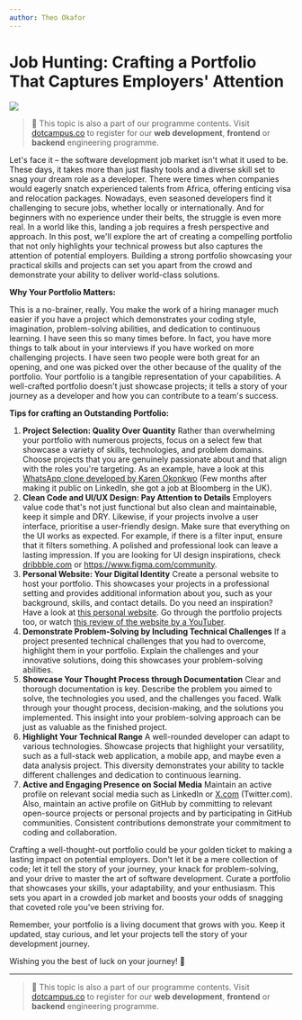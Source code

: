 ```yaml
---
author: Theo Okafor
---
```


# Job Hunting: Crafting a Portfolio That Captures Employers' Attention

![](https://images.unsplash.com/photo-1529400971008-f566de0e6dfc?ixlib=rb-4.0.3&q=85&fm=jpg&crop=entropy&cs=srgb&w=3600)

> 📢 This topic is also a part of our programme contents. Visit [dotcampus.co](http://dotcampus.co) to register for our **web development**, **frontend** or **backend** engineering programme.

Let's face it – the software development job market isn't what it used to be. These days, it takes more than just flashy tools and a diverse skill set to snag your dream role as a developer. There were times when companies would eagerly snatch experienced talents from Africa, offering enticing visa and relocation packages. Nowadays, even seasoned developers find it challenging to secure jobs, whether locally or internationally. And for beginners with no experience under their belts, the struggle is even more real. In a world like this, landing a job requires a fresh perspective and approach. In this post, we'll explore the art of creating a compelling portfolio that not only highlights your technical prowess but also captures the attention of potential employers. Building a strong portfolio showcasing your practical skills and projects can set you apart from the crowd and demonstrate your ability to deliver world-class solutions.

**Why Your Portfolio Matters:**

This is a no-brainer, really. You make the work of a hiring manager much easier if you have a project which demonstrates your coding style, imagination, problem-solving abilities, and dedication to continuous learning. I have seen this so many times before. In fact, you have more things to talk about in your interviews if you have worked on more challenging projects. I have seen two people were both great for an opening, and one was picked over the other because of the quality of the portfolio. Your portfolio is a tangible representation of your capabilities. A well-crafted portfolio doesn't just showcase projects; it tells a story of your journey as a developer and how you can contribute to a team's success.

**Tips for crafting an Outstanding Portfolio:**

1. **Project Selection: Quality Over Quantity**
   Rather than overwhelming your portfolio with numerous projects, focus on a select few that showcase a variety of skills, technologies, and problem domains. Choose projects that you are genuinely passionate about and that align with the roles you're targeting. As an example, have a look at this [WhatsApp clone developed by Karen Okonkwo](https://whatsapp-clone-web.netlify.app/) (Few months after making it public on LinkedIn, she got a job at Bloomberg in the UK).
2. **Clean Code and UI/UX Design: Pay Attention to Details**
   Employers value code that's not just functional but also clean and maintainable, keep it simple and DRY. Likewise, if your projects involve a user interface, prioritise a user-friendly design. Make sure that everything on the UI works as expected. For example, if there is a filter input, ensure that it filters something. A polished and professional look can leave a lasting impression.
   If you are looking for UI design inspirations, check [dribbble.com](http://dribbble.com) or https://www.figma.com/community.
3. **Personal Website: Your Digital Identity**
   Create a personal website to host your portfolio. This showcases your projects in a professional setting and provides additional information about you, such as your background, skills, and contact details. Do you need an inspiration? Have a look at [this personal website](https://stefantopalovicdev.vercel.app/). Go through the portfolio projects too, or watch [this review of the website by a YouTuber](https://www.youtube.com/watch?v=VjiWpGR82t0).
4. **Demonstrate Problem-Solving by Including Technical Challenges**
   If a project presented technical challenges that you had to overcome, highlight them in your portfolio. Explain the challenges and your innovative solutions, doing this showcases your problem-solving abilities.
5. **Showcase Your Thought Process through Documentation**
   Clear and thorough documentation is key. Describe the problem you aimed to solve, the technologies you used, and the challenges you faced. Walk through your thought process, decision-making, and the solutions you implemented. This insight into your problem-solving approach can be just as valuable as the finished project.
6. **Highlight Your Technical Range**
   A well-rounded developer can adapt to various technologies. Showcase projects that highlight your versatility, such as a full-stack web application, a mobile app, and maybe even a data analysis project. This diversity demonstrates your ability to tackle different challenges and dedication to continuous learning.
7. **Active and Engaging Presence on Social Media**
   Maintain an active profile on relevant social media such as LinkedIn or [X.com](http://X.com) (Twitter.com). Also, maintain an active profile on GitHub by committing to relevant open-source projects or personal projects and by participating in GitHub communities. Consistent contributions demonstrate your commitment to coding and collaboration.

Crafting a well-thought-out portfolio could be your golden ticket to making a lasting impact on potential employers. Don't let it be a mere collection of code; let it tell the story of your journey, your knack for problem-solving, and your drive to master the art of software development. Curate a portfolio that showcases your skills, your adaptability, and your enthusiasm. This sets you apart in a crowded job market and boosts your odds of snagging that coveted role you've been striving for.

Remember, your portfolio is a living document that grows with you. Keep it updated, stay curious, and let your projects tell the story of your development journey.

Wishing you the best of luck on your journey! 🎉

---
> 📢 This topic is also a part of our programme contents. Visit [dotcampus.co](http://dotcampus.co) to register for our **web development**, **frontend** or **backend** engineering programme.